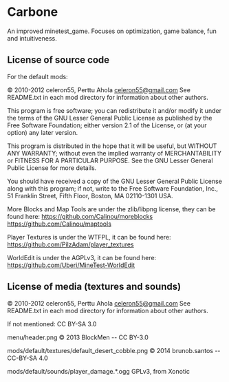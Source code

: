 Carbone
==========================================================

An improved minetest_game. Focuses on optimization, game balance, fun and intuitiveness.


License of source code
----------------------

For the default mods:

© 2010-2012 celeron55, Perttu Ahola <celeron55@gmail.com>
See README.txt in each mod directory for information about other authors.

This program is free software; you can redistribute it and/or modify
it under the terms of the GNU Lesser General Public License as published by
the Free Software Foundation; either version 2.1 of the License, or
(at your option) any later version.

This program is distributed in the hope that it will be useful,
but WITHOUT ANY WARRANTY; without even the implied warranty of
MERCHANTABILITY or FITNESS FOR A PARTICULAR PURPOSE.  See the
GNU Lesser General Public License for more details.

You should have received a copy of the GNU Lesser General Public License along
with this program; if not, write to the Free Software Foundation, Inc.,
51 Franklin Street, Fifth Floor, Boston, MA 02110-1301 USA.

More Blocks and Map Tools are under the zlib/libpng license, they can be found here:
https://github.com/Calinou/moreblocks
https://github.com/Calinou/maptools

Player Textures is under the WTFPL, it can be found here:
https://github.com/PilzAdam/player_textures

WorldEdit is under the AGPLv3, it can be found here:
https://github.com/Uberi/MineTest-WorldEdit


License of media (textures and sounds)
--------------------------------------
© 2010-2012 celeron55, Perttu Ahola <celeron55@gmail.com>
See README.txt in each mod directory for information about other authors.

If not mentioned: CC BY-SA 3.0

menu/header.png
© 2013 BlockMen -- CC BY-3.0

mods/default/textures/default_desert_cobble.png
© 2014 brunob.santos -- CC-BY-SA 4.0

mods/default/sounds/player_damage.*.ogg
GPLv3, from Xonotic
